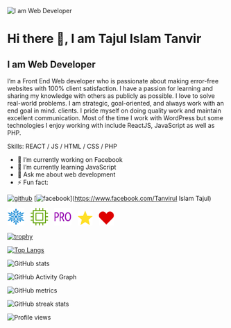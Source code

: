 ![ I am Web Developer](https://scontent.fdac13-1.fna.fbcdn.net/v/t1.6435-9/128111198_1282927938752558_5715045015120256831_n.jpg?_nc_cat=103&ccb=1-5&_nc_sid=09cbfe&_nc_ohc=LfgcsdSDSAUAX-ryOdZ&_nc_ht=scontent.fdac13-1.fna&oh=00_AT_ooXW5BNZUXswB3997j2J47kV_tyFcyY6cmrwxF7G-fA&oe=6248FED2)
# Hi there 👋, I am Tajul Islam Tanvir
##  I am Web Developer

I’m a Front End Web developer who is passionate about making error-free websites with 100% client satisfaction. I have a passion for learning and sharing my knowledge with others as publicly as possible. I love to solve real-world problems. I am strategic, goal-oriented, and always work with an end goal in mind.  clients. I pride myself on doing quality work and maintain excellent communication. Most of the time I work with WordPress but some technologies I enjoy working with include ReactJS, JavaScript as well as PHP.

Skills:  REACT / JS / HTML / CSS / PHP

- 🔭 I’m currently working on Facebook 
- 🌱 I’m currently learning  JavaScript 
- 💬 Ask me about web development 
- ⚡ Fun fact:   


[<img src='https://cdn.jsdelivr.net/npm/simple-icons@3.0.1/icons/github.svg' alt='github' height='40'>](https://github.com/Tajulislam98)  [<img src='https://cdn.jsdelivr.net/npm/simple-icons@3.0.1/icons/facebook.svg' alt='facebook' height='40'>](https://www.facebook.com/Tanvirul Islam Tajul)  

<a href='https://archiveprogram.github.com/'><img src='https://raw.githubusercontent.com/acervenky/animated-github-badges/master/assets/acbadge.gif' width='40' height='40'></a> <a href='https://docs.github.com/en/developers'><img src='https://raw.githubusercontent.com/acervenky/animated-github-badges/master/assets/devbadge.gif' width='40' height='40'></a> <a href='https://github.com/pricing'><img src='https://raw.githubusercontent.com/acervenky/animated-github-badges/master/assets/pro.gif' width='40' height='40'></a> <a href='https://stars.github.com/'><img src='https://raw.githubusercontent.com/acervenky/animated-github-badges/master/assets/starbadge.gif' width='35' height='35'></a> <a href='https://docs.github.com/en/github/supporting-the-open-source-community-with-github-sponsors'><img src='https://raw.githubusercontent.com/acervenky/animated-github-badges/master/assets/sponsorbadge.gif' width='35' height='35'></a> 

[![trophy](https://github-profile-trophy.vercel.app/?username=Tajulislam98)](https://github.com/ryo-ma/github-profile-trophy)

[![Top Langs](https://github-readme-stats.vercel.app/api/top-langs/?username=Tajulislam98)](https://github.com/anuraghazra/github-readme-stats)

![GitHub stats](https://github-readme-stats.vercel.app/api?username=Tajulislam98&show_icons=true&count_private=true)  

![GitHub Activity Graph](https://activity-graph.herokuapp.com/graph?username=Tajulislam98)  

![GitHub metrics](https://metrics.lecoq.io/Tajulislam98)  

![GitHub streak stats](https://github-readme-streak-stats.herokuapp.com/?user=Tajulislam98)  

![Profile views](https://gpvc.arturio.dev/Tajulislam98)  
